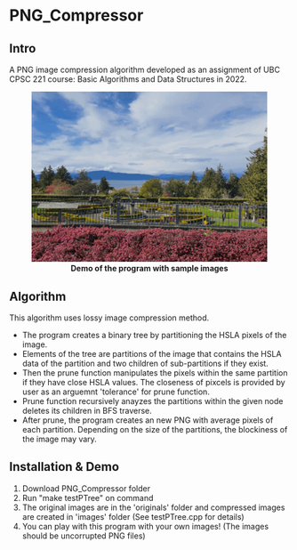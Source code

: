# PNG_Compressor
## Intro
A PNG image compression algorithm developed as an assignment of UBC CPSC 221 course: Basic Algorithms and Data Structures in 2022.
<figure>
<img src = "https://github.com/Christopher-Eunho/PNG_Compressor/blob/main/PNG_Compressor/PNGcompressor.gif">  
<figcaption align = "center"><b>Demo of the program with sample images</b></figcaption>
</figure>


## Algorithm
This algorithm uses lossy image compression method. 
- The program creates a binary tree by partitioning the HSLA pixels of the image. 
- Elements of the tree are partitions of the image that contains the HSLA data of the partition and two children of sub-partitions if they exist. 
- Then the prune function manipulates the pixels within the same partition if they have close HSLA values. The closeness of pixcels is provided by user as an arguemnt 'tolerance' for prune function.
- Prune function recursively anayzes the partitions within the given node deletes its children in BFS traverse.
- After prune, the program creates an new PNG with average pixels of each partition. Depending on the size of the partitions, the blockiness of the image may vary.


## Installation & Demo
1. Download PNG_Compressor folder
2. Run "make testPTree" on command
3. The original images are in the 'originals' folder and compressed images are created in 'images' folder (See testPTree.cpp for details)
4. You can play with this program with your own images! (The images should be uncorrupted PNG files)
